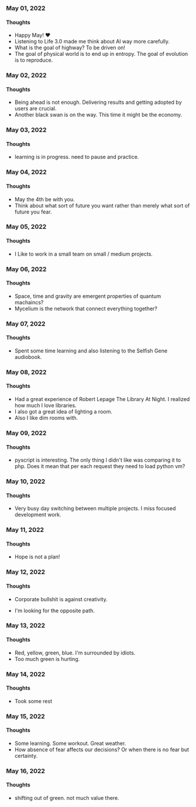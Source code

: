 ### May 01, 2022

#### Thoughts

- Happy May!  ❤
- Listening to Life 3.0 made me think about AI way more carefully.
- What is the goal of highway? To be driven on!
- The goal of physical world is to end up in entropy. The goal of evolution is to reproduce.



### May 02, 2022

#### Thoughts

- Being ahead is not enough. Delivering results and getting adopted by users are crucial.
- Another black swan is on the way. This time it might be the economy.



### May 03, 2022

#### Thoughts

- learning is in progress. need to pause and practice.



### May 04, 2022

#### Thoughts

- May the 4th be with you.
- Think about what sort of future you want rather than merely what sort of future you fear.



### May 05, 2022

#### Thoughts

- I Like to work in a small team on small / medium projects.



### May 06, 2022

#### Thoughts

- Space, time and gravity are emergent properties of quantum machaincs?
- Mycelium is the network that connect everything together?



### May 07, 2022

#### Thoughts

- Spent some time learning and also listening to the Selfish Gene audiobook.



### May 08, 2022

#### Thoughts

- Had a great experience of Robert Lepage The Library At Night. I realized how much I love libraries.
- I also got a great idea of lighting a room.
- Also I like dim rooms with.




### May 09, 2022

#### Thoughts

- pyscript is interesting. The only thing I didn't like was comparing it to php. Does it mean that per each request they need to load python vm? 

### May 10, 2022

#### Thoughts

- Very busy day switching between multiple projects. I miss focused development work.



### May 11, 2022

#### Thoughts

- Hope is not a plan!



### May 12, 2022

#### Thoughts

- Corporate bullshit is against creativity.

- I'm looking for the opposite path.

  

### May 13, 2022

#### Thoughts

- Red, yellow, green, blue. I'm surrounded by idiots.
- Too much green is hurting.



### May 14, 2022

#### Thoughts

- Took some rest



### May 15, 2022

#### Thoughts

- Some learning. Some workout. Great weather.
- How absence of fear affects our decisions? Or when there is no fear but certainty.




### May 16, 2022

#### Thoughts

- shifting out of green. not much value there.
